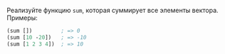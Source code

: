 Реализуйте функцию `sum`, которая суммирует все элементы вектора.
Примеры:

```clojure
(sum [])         ; => 0
(sum [10 -20])   ; => -10
(sum [1 2 3 4])  ; => 10
```
